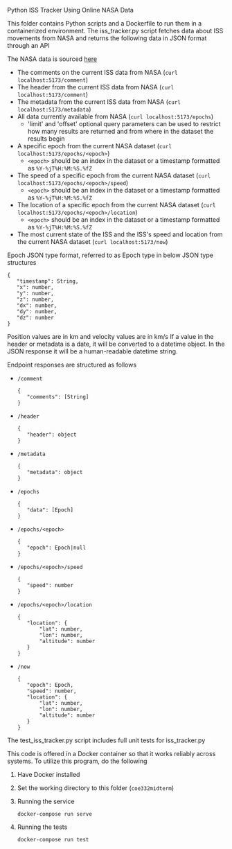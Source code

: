 Python ISS Tracker Using Online NASA Data

This folder contains Python scripts and a Dockerfile to run them in a containerized environment.
The iss_tracker.py script fetches data about ISS movements from NASA and returns the following data in JSON format through an API

The NASA data is sourced [here](https://spotthestation.nasa.gov/trajectory_data.cfm)

- The comments on the current ISS data from NASA (`curl localhost:5173/comment`)
- The header from the current ISS data from NASA (`curl localhost:5173/comment`)
- The metadata from the current ISS data from NASA (`curl localhost:5173/metadata`)
- All data currently available from NASA (`curl localhost:5173/epochs`)
  - 'limit' and 'offset' optional query parameters can be used to restrict how many results are returned and from where in the dataset the results begin
- A specific epoch from the current NASA dataset (`curl localhost:5173/epochs/<epoch>`)
  - `<epoch>` should be an index in the dataset or a timestamp formatted as `%Y-%jT%H:%M:%S.%fZ`
- The speed of a specific epoch from the current NASA dataset (`curl localhost:5173/epochs/<epoch>/speed`)
  - `<epoch>` should be an index in the dataset or a timestamp formatted as `%Y-%jT%H:%M:%S.%fZ`
- The location of a specific epoch from the current NASA dataset (`curl localhost:5173/epochs/<epoch>/location`)
  - `<epoch>` should be an index in the dataset or a timestamp formatted as `%Y-%jT%H:%M:%S.%fZ`
- The most current state of the ISS and the ISS's speed and location from the current NASA dataset (`curl localhost:5173/now`)

Epoch JSON type format, referred to as Epoch type in below JSON type structures

```
{
   "timestamp": String,
   "x": number,
   "y": number,
   "z": number,
   "dx": number,
   "dy": number,
   "dz": number
}
```

Position values are in km and velocity values are in km/s
If a value in the header or metadata is a date, it will be converted to a datetime object.
In the JSON response it will be a human-readable datetime string.

Endpoint responses are structured as follows

- `/comment`
  ```
  {
     "comments": [String]
  }
  ```
- `/header`
  ```
  {
     "header": object
  }
  ```
- `/metadata`
  ```
  {
     "metadata": object
  }
  ```
- `/epochs`
  ```
  {
     "data": [Epoch]
  }
  ```
- `/epochs/<epoch>`
  ```
  {
     "epoch": Epoch|null
  }
  ```
- `/epochs/<epoch>/speed`
  ```
  {
     "speed": number
  }
  ```
- `/epochs/<epoch>/location`
  ```
  {
     "location": {
         "lat": number,
         "lon": number,
         "altitude": number
     }
  }
  ```
- `/now`
  ```
  {
     "epoch": Epoch,
     "speed": number,
     "location": {
         "lat": number,
         "lon": number,
         "altitude": number
     }
  }
  ```

The test_iss_tracker.py script includes full unit tests for iss_tracker.py

This code is offered in a Docker container so that it works reliably across systems. To utilize this program, do the following

1. Have Docker installed
2. Set the working directory to this folder (`coe332midterm`)
3. Running the service

   `docker-compose run serve`

4. Running the tests

   `docker-compose run test`

